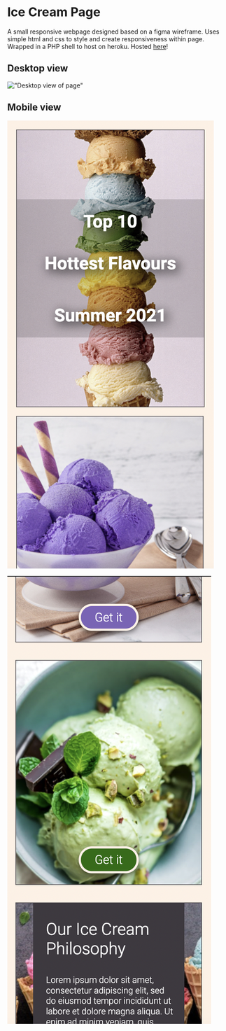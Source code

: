 # Ice Cream Page

A small responsive webpage designed based on a figma wireframe. Uses simple html and css to style and create responsiveness within page. Wrapped in a PHP shell to host on heroku. 
Hosted [here](https://git.heroku.com/ice-cream-page.git)!

## Desktop view
!["Desktop view of page"](https://github.com/CaitieCat/iceCreamPage/blob/main/images/DesktopView.png?raw=true)

## Mobile view
!["Mobile view"](https://github.com/CaitieCat/iceCreamPage/blob/main/images/MobileView1.png?raw=true)

!["Mobile view 2"](https://github.com/CaitieCat/iceCreamPage/blob/main/images/MobileView2.png?raw=true)

